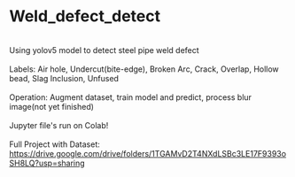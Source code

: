 # Weld_defect_detect
<br> Using yolov5 model to detect steel pipe weld defect <br>
<br> Labels: Air hole, Undercut(bite-edge), Broken Arc, Crack, Overlap, Hollow bead, Slag Inclusion, Unfused <br>
<br> Operation: Augment dataset, train model and predict, process blur image(not yet finished)<br>
<br> Jupyter file's run on Colab! <br>
<br> Full Project with Dataset: https://drive.google.com/drive/folders/1TGAMvD2T4NXdLSBc3LE17F9393oSH8LQ?usp=sharing <br>
